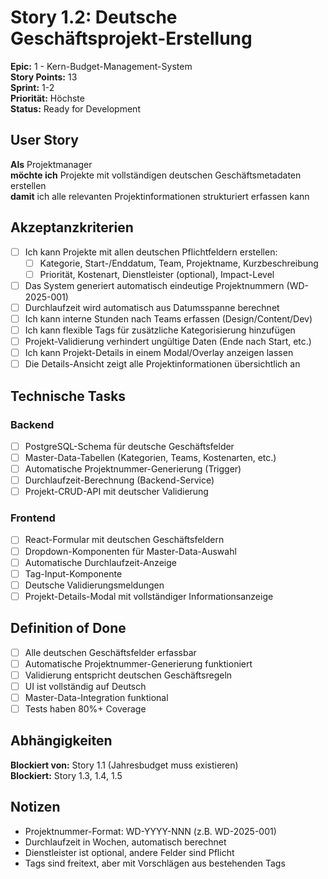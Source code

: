 # Story 1.2: Deutsche Geschäftsprojekt-Erstellung

**Epic:** 1 - Kern-Budget-Management-System  
**Story Points:** 13  
**Sprint:** 1-2  
**Priorität:** Höchste  
**Status:** Ready for Development

## User Story

**Als** Projektmanager  
**möchte ich** Projekte mit vollständigen deutschen Geschäftsmetadaten erstellen  
**damit** ich alle relevanten Projektinformationen strukturiert erfassen kann

## Akzeptanzkriterien

- [ ] Ich kann Projekte mit allen deutschen Pflichtfeldern erstellen:
  - [ ] Kategorie, Start-/Enddatum, Team, Projektname, Kurzbeschreibung
  - [ ] Priorität, Kostenart, Dienstleister (optional), Impact-Level
- [ ] Das System generiert automatisch eindeutige Projektnummern (WD-2025-001)
- [ ] Durchlaufzeit wird automatisch aus Datumsspanne berechnet
- [ ] Ich kann interne Stunden nach Teams erfassen (Design/Content/Dev)
- [ ] Ich kann flexible Tags für zusätzliche Kategorisierung hinzufügen
- [ ] Projekt-Validierung verhindert ungültige Daten (Ende nach Start, etc.)
- [ ] Ich kann Projekt-Details in einem Modal/Overlay anzeigen lassen
- [ ] Die Details-Ansicht zeigt alle Projektinformationen übersichtlich an

## Technische Tasks

### Backend
- [ ] PostgreSQL-Schema für deutsche Geschäftsfelder
- [ ] Master-Data-Tabellen (Kategorien, Teams, Kostenarten, etc.)
- [ ] Automatische Projektnummer-Generierung (Trigger)
- [ ] Durchlaufzeit-Berechnung (Backend-Service)
- [ ] Projekt-CRUD-API mit deutscher Validierung

### Frontend
- [ ] React-Formular mit deutschen Geschäftsfeldern
- [ ] Dropdown-Komponenten für Master-Data-Auswahl
- [ ] Automatische Durchlaufzeit-Anzeige
- [ ] Tag-Input-Komponente
- [ ] Deutsche Validierungsmeldungen
- [ ] Projekt-Details-Modal mit vollständiger Informationsanzeige

## Definition of Done

- [ ] Alle deutschen Geschäftsfelder erfassbar
- [ ] Automatische Projektnummer-Generierung funktioniert
- [ ] Validierung entspricht deutschen Geschäftsregeln
- [ ] UI ist vollständig auf Deutsch
- [ ] Master-Data-Integration funktional
- [ ] Tests haben 80%+ Coverage

## Abhängigkeiten

**Blockiert von:** Story 1.1 (Jahresbudget muss existieren)  
**Blockiert:** Story 1.3, 1.4, 1.5

## Notizen

- Projektnummer-Format: WD-YYYY-NNN (z.B. WD-2025-001)
- Durchlaufzeit in Wochen, automatisch berechnet
- Dienstleister ist optional, andere Felder sind Pflicht
- Tags sind freitext, aber mit Vorschlägen aus bestehenden Tags